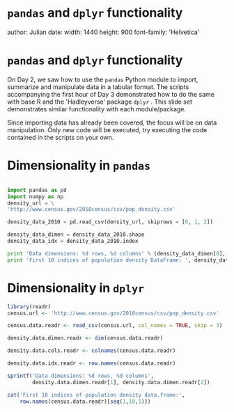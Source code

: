 

`pandas` and `dplyr` functionality
========================================================
author: Julian
date: 
width: 1440
height: 900
font-family: 'Helvetica'

`pandas` and `dplyr` functionality
========================================================

On Day 2, we saw how to use the `pandas` Python module to import, summarize and manipulate data in a tabular format. The scripts accompanying the first hour of Day 3 demonstrated how to do the same with base R and the 'Hadleyverse' package `dplyr` . This slide set demonstrates similar functionality with each module/package.  

Since importing data has already been covered, the focus will be on data manipulation. Only new code will be executed, try executing the code contained in the scripts on your own.

Dimensionality in `pandas`
========================================================


```python

import pandas as pd
import numpy as np
density_url = \
'http://www.census.gov/2010census/csv/pop_density.csv'

density_data_2010 = pd.read_csv(density_url, skiprows = [0, 1, 2])

density_data_dimen = density_data_2010.shape
density_data_idx = density_data_2010.index

print 'Data dimensions: %d rows, %d columns' % (density_data_dimen[0], density_data_dimen[1])
print 'First 10 indices of population density DataFrame: ', density_data_idx[:10]

```

Dimensionality in `dplyr`
========================================================


```r
library(readr)
census.url <- 'http://www.census.gov/2010census/csv/pop_density.csv'

census.data.readr <- read_csv(census.url, col_names = TRUE, skip = 3)

density.data.dimen.readr <- dim(census.data.readr)

density.data.cols.readr <- colnames(census.data.readr)

density.data.idx.readr <- row.names(census.data.readr)

sprintf('Data dimensions: %d rows, %d columns',  
        density.data.dimen.readr[1], density.data.dimen.readr[2])

cat('First 10 indices of population density data.frame:',
    row.names(census.data.readr)[seq(1,10,1)])
```
